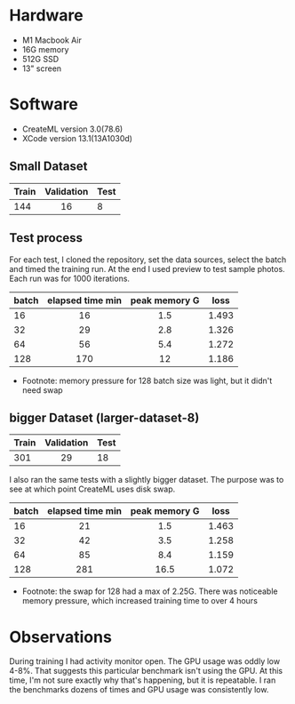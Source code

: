 # Hardware
* M1 Macbook Air
* 16G memory
* 512G SSD
* 13" screen

# Software
* CreateML version 3.0(78.6)
* XCode version 13.1(13A1030d) 


## Small Dataset
|Train	 | Validation | Test |
|--------|:----------:|:-----|
|144	   |16          |	8    |

## Test process

For each test, I cloned the repository, set the data sources, select the batch and timed the training run. At the end I used preview to test sample photos. Each run was for 1000 iterations.


|batch	 | elapsed time min | peak memory G | loss |
|--------|:----------------:|:-------------:|------|
|16	     |16                |	1.5           |1.493 |
|32      |29                | 2.8           |1.326 |
|64      |56                | 5.4           |1.272 |
|128     |170               | 12            |1.186 |

* Footnote: memory pressure for 128 batch size was light, but it didn't need swap

## bigger Dataset (larger-dataset-8)
|Train	 | Validation | Test |
|--------|:----------:|:-----|
|301	   |29          |	18   |

I also ran the same tests with a slightly bigger dataset. The purpose was to see at which point CreateML uses disk swap.

|batch	 | elapsed time min | peak memory G | loss |
|--------|:----------------:|:-------------:|------|
|16	     |21                |	1.5           |1.463 |
|32      |42                | 3.5           |1.258 |
|64      |85                | 8.4           |1.159 |
|128     |281               | 16.5          |1.072 |

* Footnote: the swap for 128 had a max of 2.25G. There was noticeable memory pressure, which increased training time to over 4 hours

# Observations

During training I had activity monitor open. The GPU usage was oddly low 4-8%. That suggests this particular benchmark isn't using the GPU. At this time, I'm not sure exactly why that's happening, but it is repeatable. I ran the benchmarks dozens of times and GPU usage was consistently low.
